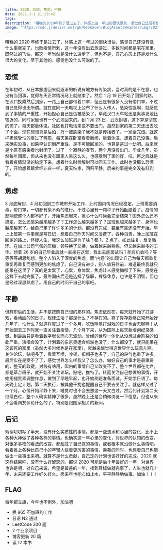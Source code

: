 ```yaml
---
title: 2020，恐慌，焦虑，平静
date: 2021-1-1 21:33:42
tags:
description: '糟糕的2020年终于是过去了，体感上这一年过的很快很快，感觉自己还没有做什么事就完了。也败疫情所刺，这一年没有出去旅游过，多数时间都是宅在家里。既然过的飞快，那这一年当然是没什么进步了，但也不是，自己心态上还是发什么很大的变化。'
image: 'https://cdn.jsdelivr.net/gh/GeeKaven/BlogAssets@master/img/2021.jpeg'
---
```


糟糕的 2020 年终于是过去了，体感上这一年过的很快很快，感觉自己还没有做什么事就完了。也败疫情所刺，这一年没有出去旅游过，多数时间都是宅在家里。既然过的飞快，那这一年当然是没什么进步了，但也不是，自己心态上还是发什么很大的变化。至于其他的，感觉也没什么可说的了。

## 恐慌

在年初时，从日本旅游回来就逐渐的听说有地方有传染病，当时真的是不在意，也没有当回事，觉得冬天正常情况马上就结束了。然后 1 月 19 日开始了回家的路，在汉口换乘然后到家，一路上自己都带着口罩，但还是有很多人没有带口罩，不过自己觉得也无所谓。就在这同一天电视上公布了什么人传人，感染性强啊，就感觉到了事情的严重性，开始担心自己是否被感染了，毕竟汉口火车站还是离事发地比较近的，同时家里也有一个武汉回来的。到 1 月 23 日，武汉封城，这下算是彻底的慌了。每天都量体温，社区也打电话来说不要出门，虽然到家的第二天还出去吃了个面。现在想想真是后怕，万一被感染了我不就是传播者了，一家全完蛋。就这样担惊受怕的度过了两周，每天呆在卧室看着新闻，量着体温，想着自己没事。后来确实没事，如果早认识到严重性，是不可能回家的，也算是逃过一劫吧。后来就是小区有感染者也封闭了，过了一个寂静的春节，两个月没有出门。毕业几年，虽然每年回家，但从来也没有跟家人呆这么久，也感受到了家的好，哎。再之后就是看着疫情渐渐的稳定下来，想着什么时候解封可以回去工作。此时也没那么恐慌了，开始想着跟曾经非典一样，夏天结束，回归平静。后来的事是完全没有料到的。

## 焦虑

3 月底解封，4 月初回到工作城市开始工作，此时国内情况已经稳定，上班需要消毒，带口罩，一切都有条不紊的进行。不过心里有一颗种子开始酝酿着了。疫情的影响使整个人都不好了，开始焦虑起来，担心什么时候会完全结束？国外怎么还不搞定，怎么还感染越来越多了？工作怎么越来越多了？加班也越来越多了，身体也越来越累了。给自己定了许许多多的计划，都没有完成，甚至有些还没有开始。早上上班第一件事就是写日记，想着自己昨天时间又浪费了，各种自责，晚上加班在回家的路上，怀疑人生，我这么加班是为了啥？都 1，2 点了。如此往复，反复循环。在加上公司气氛的压抑，领导换了又换，做着越来越熟练，但又越来越多的工作。想着 26 岁的自己毕业后就一直呆在这里，我出去能面试吗？能有机会吗？等等等等胡思乱想，整个人陷入了深度的焦虑。而“内卷”的出现让自己为每天都重复重复再重复而感到更加的焦虑了。自己没有进步，别人疯狂往前，难道最终我就只能呆在这里了？真的是太累了，心累，身体累，焦虑让人感觉抑郁了下来，感觉在这样下去就完蛋了。最终国庆后还是选择了辞职，裸辞休息，也许是不明智，但也是经过深思熟虑了。用自己的时间干自己的事吧。

## 平静

但辞职后的生活，并不是按照自己想的那样的。焦虑依然在，每天就开始了打游戏，看动画的的日子。规律生活？那是什么？不存在的。算了算存款够正常开始好几年了，怕什么？就这样度过了一个多月，吃饭睡觉打游戏的日子也会无聊啊！从开始回去工作时就一直关注着疫情，几个月下来，从为国际上每天新增创纪录感慨，到最后只是看着数字增长而心无波动。曾经的世界一体化从没想过会割裂的如此严重，演唱会没了，计划着的东京奥运会旅游也没了，什么都没了，就只能呆在这该死的家里（虽然大多时候也是在家里），就越来越觉得这世界什么玩意儿啊。关注论坛，贴吧多了，看着互喷，吵架，扣帽子也多了，自己的戾气也重了许多。最后实在是受不了了，感觉世界怎么样我又了怎么办，做好自己的事才是最重要的，整天的政键，对线有啥用，国内的事情自己又改变不了，整个世界都在比烂，都是草台班子，就开始不关注论坛，贴吧，推特了。转而关注自己想做的事情，开始用褪黑素调整作息，做到了早睡早起，也开始刷题准备面试，开始学日语了。每天晚上定计划，第二天执行，被其他干扰也提醒自己不要去关注了。就这样又过了一个月，心情开始平静下来，睡觉时也不会去想这一天又白过，然后列计划第二天继续白过，整个人确实精神了很多。虽然晚上还是会稍微浏览一下信息，但也从来不会看网友评论什么的了，特别是跟国家相关的新闻。

## 后记

絮絮叨叨写了半天，没有什么实质性的事情，都是一些流水和心里的变化，比不上各种大神做了各种各样的事情。也确实这一年心里的变化，对世界的认知的改变，对很多事物的看法的改变，都超过了自己做的事情，或者根本就没做什么事情吧。看着推上各种比自己小的年轻人做着更厉害的事情，羡慕的同时，也想着自己也能做出一些事出来吧。就算不是什么贡献，自己定的计划也该好好的完成。2020 就这样结束吧，没有什么好留恋的。都说 2020 可能是后十年最好的一年，对世界也许是吧，对自己来说，希望是最差的一年，找到目标做就完事了，人生也就几十年，未来还要工作好久好久。愿来年也能心如止水，平平静静地做事。加油！！！

## FLAG

每年都立旗，今年也不例外，加油吧

- 换 965 不加班的工作
- 日语 N2 通过
- LeetCode 300 题
- 2 个业余项目
- 博客更新 20 篇
- 读 12 本书
